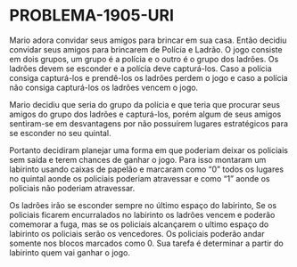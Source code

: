 # PROBLEMA-1905-URI
Mario adora convidar seus amigos para brincar em sua casa. Então decidiu convidar seus amigos para brincarem de Polícia e Ladrão. O jogo consiste em dois grupos, um grupo é a polícia e o outro é o grupo dos ladrões. Os ladrões devem se esconder e a polícia deve capturá-los. Caso a polícia consiga capturá-los e prendê-los os ladrões perdem o jogo e caso a polícia não consiga capturá-los os ladrões vencem o jogo.

Mario decidiu que seria do grupo da polícia e que teria que procurar seus amigos do grupo dos ladrões e capturá-los, porém algum de seus amigos sentiram-se em desvantagens por não possuírem lugares estratégicos para se esconder no seu quintal.

Portanto decidiram planejar uma forma em que poderiam deixar os policiais sem saída e terem chances de ganhar o jogo. Para isso montaram um labirinto usando caixas de papelão e marcaram como “0” todos os lugares no quintal aonde os policiais poderiam atravessar e como “1” aonde os policiais não poderiam atravessar.

Os ladrões irão se esconder sempre no último espaço do labirinto, Se os policiais ficarem encurralados no labirinto os ladrões vencem e poderão comemorar a fuga, mas se os policiais alcançarem o ultimo espaço do labirinto os policiais serão os vencedores. Os policiais poderão andar somente nos blocos marcados como 0. Sua tarefa é determinar a partir do labirinto quem vai ganhar o jogo.
